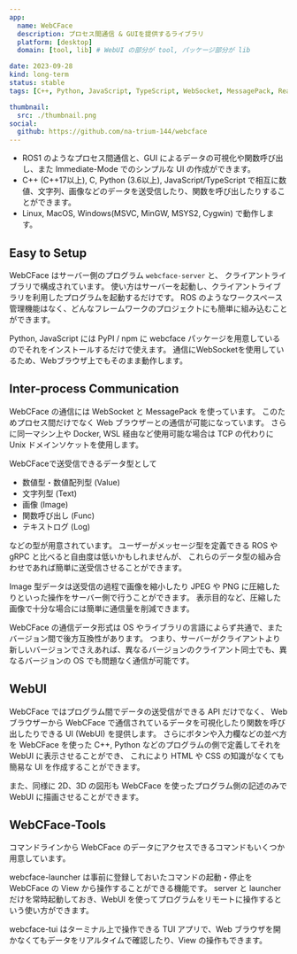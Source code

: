 ```yaml
---
app:
  name: WebCFace
  description: プロセス間通信 & GUIを提供するライブラリ
  platform: [desktop]
  domain: [tool, lib] # WebUI の部分が tool, パッケージ部分が lib

date: 2023-09-28
kind: long-term
status: stable
tags: [C++, Python, JavaScript, TypeScript, WebSocket, MessagePack, React]

thumbnail:
  src: ./thumbnail.png
social:
  github: https://github.com/na-trium-144/webcface
---
```


- ROS1 のようなプロセス間通信と、GUI によるデータの可視化や関数呼び出し、また Immediate-Mode でのシンプルな UI の作成ができます。
- C++ (C++17以上), C, Python (3.6以上), JavaScript/TypeScript で相互に数値、文字列、画像などのデータを送受信したり、関数を呼び出したりすることができます。
- Linux, MacOS, Windows(MSVC, MinGW, MSYS2, Cygwin) で動作します。

## Easy to Setup

WebCFace はサーバー側のプログラム `webcface-server` と、 クライアントライブラリで構成されています。 使い方はサーバーを起動し、クライアントライブラリを利用したプログラムを起動するだけです。 ROS のようなワークスペース管理機能はなく、どんなフレームワークのプロジェクトにも簡単に組み込むことができます。

Python, JavaScript には PyPI / npm に webcface パッケージを用意しているのでそれをインストールするだけで使えます。 通信にWebSocketを使用しているため、Webブラウザ上でもそのまま動作します。

## Inter-process Communication

WebCFace の通信には WebSocket と MessagePack を使っています。 このためプロセス間だけでなく Web ブラウザーとの通信が可能になっています。 さらに同一マシン上や Docker, WSL 経由など使用可能な場合は TCP の代わりに Unix ドメインソケットを使用します。

WebCFaceで送受信できるデータ型として

- 数値型・数値配列型 (Value)
- 文字列型 (Text)
- 画像 (Image)
- 関数呼び出し (Func)
- テキストログ (Log)

などの型が用意されています。 ユーザーがメッセージ型を定義できる ROS や gRPC と比べると自由度は低いかもしれませんが、 これらのデータ型の組み合わせであれば簡単に送受信させることができます。

Image 型データは送受信の過程で画像を縮小したり JPEG や PNG に圧縮したりといった操作をサーバー側で行うことができます。 表示目的など、圧縮した画像で十分な場合には簡単に通信量を削減できます。

WebCFace の通信データ形式は OS やライブラリの言語によらず共通で、またバージョン間で後方互換性があります。 つまり、サーバーがクライアントより新しいバージョンでさえあれば、異なるバージョンのクライアント同士でも、異なるバージョンの OS でも問題なく通信が可能です。

## WebUI

WebCFace ではプログラム間でデータの送受信ができる API だけでなく、 Web ブラウザーから WebCFace で通信されているデータを可視化したり関数を呼び出したりできる UI (WebUI) を提供します。 さらにボタンや入力欄などの並べ方を WebCFace を使った C++, Python などのプログラムの側で定義してそれを WebUI に表示させることができ、 これにより HTML や CSS の知識がなくても簡易な UI を作成することができます。

また、同様に 2D、3D の図形も WebCFace を使ったプログラム側の記述のみで WebUI に描画させることができます。

## WebCFace-Tools

コマンドラインから WebCFace のデータにアクセスできるコマンドもいくつか用意しています。

webcface-launcher は事前に登録しておいたコマンドの起動・停止を WebCFace の View から操作することができる機能です。 server と launcher だけを常時起動しておき、WebUI を使ってプログラムをリモートに操作するという使い方ができます。

webcface-tui はターミナル上で操作できる TUI アプリで、Web ブラウザを開かなくてもデータをリアルタイムで確認したり、View の操作もできます。
